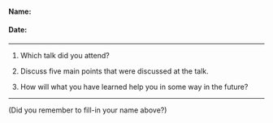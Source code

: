 #### Name:
#### Date:

---

1. Which talk did you attend?

2. Discuss five main points that were discussed at the talk.

3. How will what you have learned help you in some way in the future?

---

(Did you remember to fill-in your name above?)
